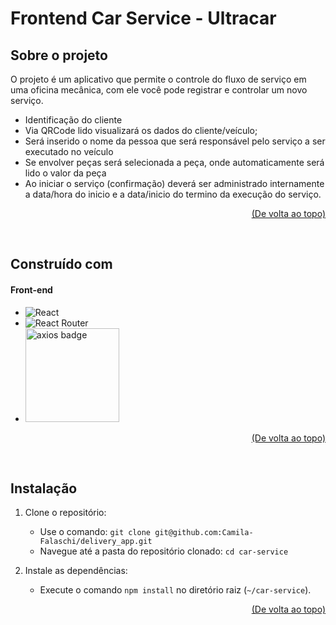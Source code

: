# Frontend Car Service - Ultracar

## Sobre o projeto

O projeto é um aplicativo que permite o controle do fluxo de serviço em uma oficina mecânica, com ele você pode registrar e controlar um novo serviço.

- Identificação do cliente
- Via QRCode lido visualizará os dados do
cliente/veículo;
- Será inserido o nome da pessoa que será responsável
pelo serviço a ser executado no veículo
- Se envolver peças será selecionada a peça, onde
automaticamente será lido o valor da peça
- Ao iniciar o serviço (confirmação) deverá ser
administrado internamente a data/hora do inicio e a
data/inicio do termino da execução do serviço.

<p align="right"><a href="#sparkles-bem-vindo-ao-repositório-do-projeto-delivery-app">(De volta ao topo)</a></p>


<br/>


## Construído com
#### Front-end
- ![React](https://img.shields.io/badge/React-20232A?style=for-the-badge&logo=react&logoColor=61DAFB)
- ![React Router](https://img.shields.io/badge/React_Router-CA4245?style=for-the-badge&logo=react-router&logoColor=white)
- <img src="https://user-images.githubusercontent.com/102390423/227817511-e68fa9dd-fbb5-42d9-b106-a583fcc7814c.png" alt="axios badge" width="150">

<p align="right"><a href="#sparkles-bem-vindo-ao-repositório-do-projeto-delivery-app">(De volta ao topo)</a></p>


<br/>


## Instalação
1. Clone o repositório:
   - Use o comando: `git clone git@github.com:Camila-Falaschi/delivery_app.git`
   - Navegue até a pasta do repositório clonado: `cd car-service`

2. Instale as dependências:
   - Execute o comando `npm install` no diretório raiz (`~/car-service`).
<p align="right"><a href="#sparkles-bem-vindo-ao-repositório-do-projeto-delivery-app">(De volta ao topo)</a></p>


<br/>


